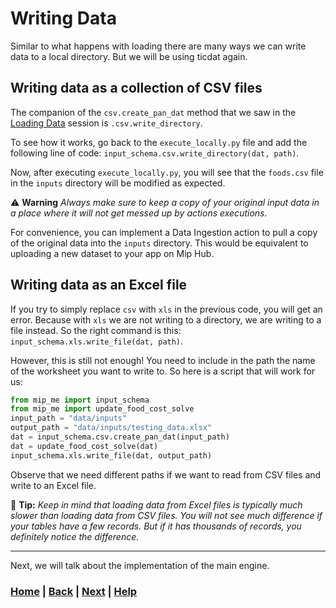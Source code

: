# Writing Data
Similar to what happens with loading there are many ways we can write data 
to a local directory. But we will be using ticdat again.

## Writing data as a collection of CSV files
The companion of the `csv.create_pan_dat` method that we saw in
the [Loading Data](../6_loading_data/README.md) session is 
`.csv.write_directory`.

To see how it works, go back to the `execute_locally.py` file and add the 
following line of code: 
`input_schema.csv.write_directory(dat, path)`.

Now, after executing `execute_locally.py`, you will see that the `foods.csv` 
file in the `inputs` directory will be modified as expected. 

⚠️ **Warning**  *Always make sure to keep a copy of your original input data 
in a place where it will not get messed up by actions executions.*

For convenience, you can implement a Data Ingestion action to pull a copy of 
the original data into the `inputs` directory. This would be equivalent to 
uploading a new dataset to your app on Mip Hub.

## Writing data as an Excel file
If you try to simply replace `csv` with `xls` in the previous code, you will 
get an error. Because with `xls` we are not writing to a directory, we are 
writing to a file instead. So the right command is this:
`input_schema.xls.write_file(dat, path)`.

However, this is still not enough! You need to include in the path the name 
of the worksheet you want to write to. So here is a script that will work 
for us:
```python
from mip_me import input_schema
from mip_me import update_food_cost_solve
input_path = "data/inputs"
output_path = "data/inputs/testing_data.xlsx"
dat = input_schema.csv.create_pan_dat(input_path)
dat = update_food_cost_solve(dat)
input_schema.xls.write_file(dat, output_path)
```
Observe that we need different paths if we want to read from CSV files and 
write to an Excel file.

📝 **Tip:** 
*Keep in mind that loading data from Excel files is typically much slower 
than loading data from CSV files. You will not see much difference if your 
tables have a few records. But if it has thousands of records, you 
definitely notice the difference.*

------------------------------------------------------------------------------
Next, we will talk about the implementation of the main engine.

### [Home][home] | [Back][back] | [Next][next] | [Help][help]

[home]: ../../README.md
[back]: ../9_using_parameters/README.md
[next]: ../11_main_engine/README.md
[help]: ../../0_help/README.md